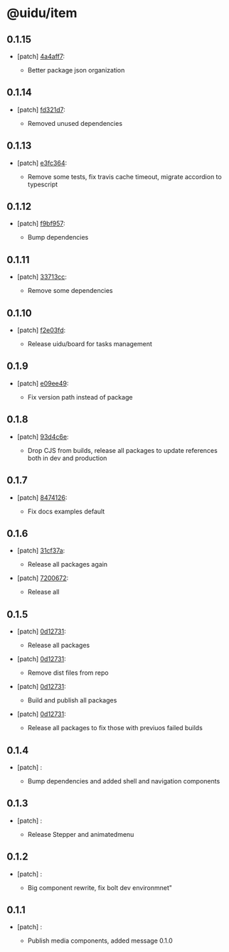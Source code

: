 # @uidu/item

## 0.1.15
- [patch] [4a4aff7](https://github.org/uidu-org/guidu/commits/4a4aff7):

  - Better package json organization

## 0.1.14
- [patch] [fd321d7](https://github.org/uidu-org/guidu/commits/fd321d7):

  - Removed unused dependencies

## 0.1.13
- [patch] [e3fc364](https://github.org/uidu-org/guidu/commits/e3fc364):

  - Remove some tests, fix travis cache timeout, migrate accordion to typescript

## 0.1.12
- [patch] [f9bf957](https://github.org/uidu-org/guidu/commits/f9bf957):

  - Bump dependencies

## 0.1.11
- [patch] [33713cc](https://github.org/uidu-org/guidu/commits/33713cc):

  - Remove some dependencies

## 0.1.10
- [patch] [f2e03fd](https://github.org/uidu-org/guidu/commits/f2e03fd):

  - Release uidu/board for tasks management

## 0.1.9
- [patch] [e09ee49](https://github.org/uidu-org/guidu/commits/e09ee49):

  - Fix version path instead of package

## 0.1.8
- [patch] [93d4c6e](https://github.org/uidu-org/guidu/commits/93d4c6e):

  - Drop CJS from builds, release all packages to update references both in dev and production

## 0.1.7
- [patch] [8474126](https://github.org/uidu-org/guidu/commits/8474126):

  - Fix docs examples default

## 0.1.6
- [patch] [31cf37a](https://github.org/uidu-org/guidu/commits/31cf37a):

  - Release all packages again
- [patch] [7200672](https://github.org/uidu-org/guidu/commits/7200672):

  - Release all

## 0.1.5
- [patch] [0d12731](https://github.org/uidu-org/guidu/commits/0d12731):

  - Release all packages
- [patch] [0d12731](https://github.org/uidu-org/guidu/commits/0d12731):

  - Remove dist files from repo
- [patch] [0d12731](https://github.org/uidu-org/guidu/commits/0d12731):

  - Build and publish all packages
- [patch] [0d12731](https://github.org/uidu-org/guidu/commits/0d12731):

  - Release all packages to fix those with previuos failed builds

## 0.1.4
- [patch] :

  - Bump dependencies and added shell and navigation components

## 0.1.3
- [patch] :

  - Release Stepper and animatedmenu

## 0.1.2
- [patch] :

  - Big component rewrite, fix bolt dev environmnet"

## 0.1.1
- [patch] :

  - Publish media components, added message 0.1.0
